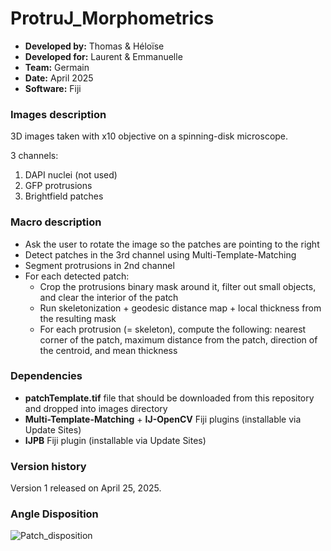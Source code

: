 # ProtruJ_Morphometrics

* **Developed by:** Thomas & Héloïse
* **Developed for:** Laurent & Emmanuelle
* **Team:** Germain
* **Date:** April 2025
* **Software:** Fiji


### Images description

3D images taken with x10 objective on a spinning-disk microscope.

3 channels:
  1. DAPI nuclei (not used)
  2. GFP protrusions
  3. Brightfield patches

### Macro description

* Ask the user to rotate the image so the patches are pointing to the right
* Detect patches in the 3rd channel using Multi-Template-Matching
* Segment protrusions in 2nd channel
* For each detected patch:
     * Crop the protrusions binary mask around it, filter out small objects, and clear the interior of the patch
     * Run skeletonization + geodesic distance map + local thickness from the resulting mask
     * For each protrusion (= skeleton), compute the following: nearest corner of the patch, maximum distance from the patch, direction of the centroid, and mean thickness

### Dependencies

* **patchTemplate.tif** file that should be downloaded from this repository and dropped into images directory
* **Multi-Template-Matching** + **IJ-OpenCV** Fiji plugins (installable via Update Sites)
* **IJPB** Fiji plugin (installable via Update Sites)

### Version history

Version 1 released on April 25, 2025.

### Angle Disposition

![Patch_disposition](https://github.com/user-attachments/assets/9ee14349-463f-43ec-bea9-94cda6894ec1)

